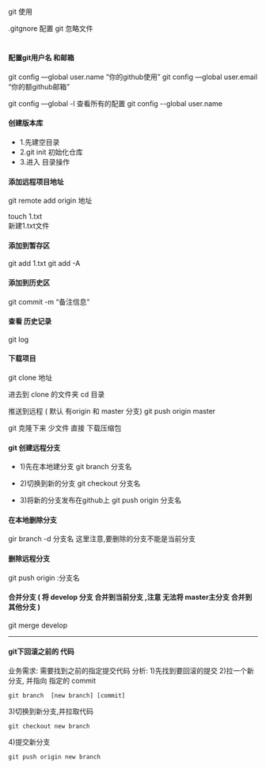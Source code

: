 git 使用

.gitgnore 配置 git 忽略文件
#

#### 配置git用户名 和邮箱
git config —global user.name “你的github使用”
git config —global user.email “你的额github邮箱”


git config —global -l  查看所有的配置
git config --global user.name


#### 创建版本库
- 1.先建空目录
- 2.git init  初始化仓库
- 3.进入 目录操作

#### 添加远程项目地址
git remote add origin 地址

touch 1.txt  
新建1.txt文件

#### 添加到暂存区
git add 1.txt
git add -A
#### 添加到历史区
git commit -m “备注信息”

#### 查看 历史记录
git log 


#### 下载项目
git clone  地址

进去到 clone 的文件夹
cd 目录

推送到远程 ( 默认 有origin  和 master 分支)
git push origin master 


git 克隆下来 少文件
直接 下载压缩包


#### git 创建远程分支

- 1)先在本地建分支
	git branch 分支名

- 2)切换到新的分支
	git checkout 分支名

- 3)将新的分支发布在github上
	git push origin 分支名

#### 在本地删除分支
gir branch -d 分支名 
这里注意,要删除的分支不能是当前分支

#### 删除远程分支
git push origin :分支名

#### 合并分支  ( 将 develop 分支 合并到当前分支 ,注意 无法将 master主分支 合并到其他分支 )
git merge develop


---

#### git下回滚之前的 代码
业务需求:
	需要找到之前的指定提交代码
分析:
1)先找到要回滚的提交
2)拉一个新分支, 并指向 指定的 commit
```
git branch  [new branch] [commit]
```
3)切换到新分支,并拉取代码
```
git checkout new branch

```
4)提交新分支
```
git push origin new branch
```
